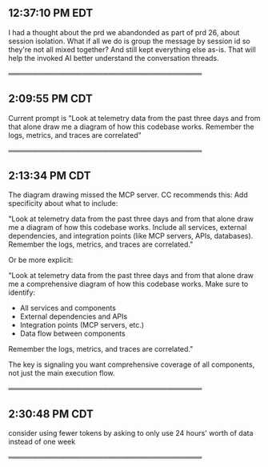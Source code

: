 ## 12:37:10 PM EDT

I had a thought about the prd we abandonded as part of prd 26, about session isolation. What if all we do is group the message by session id so they're not all mixed together? And still kept everything else as-is. That will help the invoked AI better understand the conversation threads.

═══════════════════════════════════════

## 2:09:55 PM CDT

Current prompt is "Look at telemetry data from the past three days and from that alone draw me a diagram of how this codebase works. Remember the logs, metrics, and traces are correlated"

═══════════════════════════════════════

## 2:13:34 PM CDT

The diagram drawing missed the MCP server. CC recommends this: Add specificity about what to include:

  "Look at telemetry data from the past three days and from that alone draw me a diagram of how this codebase works. Include all
  services, external dependencies, and integration points (like MCP servers, APIs, databases). Remember the logs, metrics, and traces
   are correlated."

  Or be more explicit:

  "Look at telemetry data from the past three days and from that alone draw me a comprehensive diagram of how this codebase works.
  Make sure to identify:
  - All services and components
  - External dependencies and APIs
  - Integration points (MCP servers, etc.)
  - Data flow between components

  Remember the logs, metrics, and traces are correlated."

  The key is signaling you want comprehensive coverage of all components, not just the main execution flow.

═══════════════════════════════════════

## 2:30:48 PM CDT

consider using fewer tokens by asking to only use 24 hours' worth of data instead of one week

═══════════════════════════════════════

